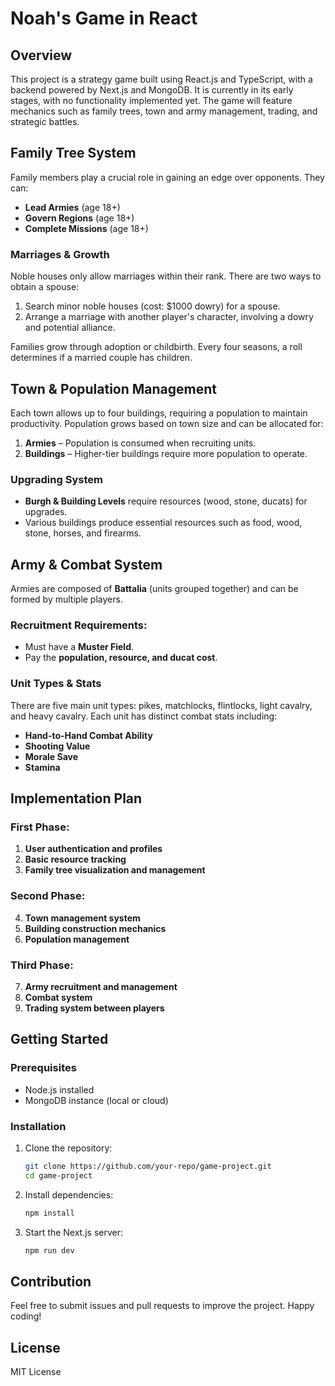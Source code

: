 # Noah's Game in React

## Overview

This project is a strategy game built using React.js and TypeScript, with a backend powered by Next.js and MongoDB. It is currently in its early stages, with no functionality implemented yet. The game will feature mechanics such as family trees, town and army management, trading, and strategic battles.

## Family Tree System

Family members play a crucial role in gaining an edge over opponents. They can:

- **Lead Armies** (age 18+)
- **Govern Regions** (age 18+)
- **Complete Missions** (age 18+)

### Marriages & Growth

Noble houses only allow marriages within their rank. There are two ways to obtain a spouse:

1. Search minor noble houses (cost: $1000 dowry) for a spouse.
2. Arrange a marriage with another player's character, involving a dowry and potential alliance.

Families grow through adoption or childbirth. Every four seasons, a roll determines if a married couple has children.

## Town & Population Management

Each town allows up to four buildings, requiring a population to maintain productivity. Population grows based on town size and can be allocated for:

1. **Armies** – Population is consumed when recruiting units.
2. **Buildings** – Higher-tier buildings require more population to operate.

### Upgrading System

- **Burgh & Building Levels** require resources (wood, stone, ducats) for upgrades.
- Various buildings produce essential resources such as food, wood, stone, horses, and firearms.

## Army & Combat System

Armies are composed of **Battalia** (units grouped together) and can be formed by multiple players.

### Recruitment Requirements:

- Must have a **Muster Field**.
- Pay the **population, resource, and ducat cost**.

### Unit Types & Stats

There are five main unit types: pikes, matchlocks, flintlocks, light cavalry, and heavy cavalry. Each unit has distinct combat stats including:

- **Hand-to-Hand Combat Ability**
- **Shooting Value**
- **Morale Save**
- **Stamina**

## Implementation Plan

### First Phase:

1. **User authentication and profiles**
2. **Basic resource tracking**
3. **Family tree visualization and management**

### Second Phase:

4. **Town management system**
5. **Building construction mechanics**
6. **Population management**

### Third Phase:

7. **Army recruitment and management**
8. **Combat system**
9. **Trading system between players**

## Getting Started

### Prerequisites

- Node.js installed
- MongoDB instance (local or cloud)

### Installation

1. Clone the repository:
   ```sh
   git clone https://github.com/your-repo/game-project.git
   cd game-project
   ```
2. Install dependencies:
   ```sh
   npm install
   ```
3. Start the Next.js server:
   ```sh
   npm run dev
   ```

## Contribution

Feel free to submit issues and pull requests to improve the project. Happy coding!

## License

MIT License

